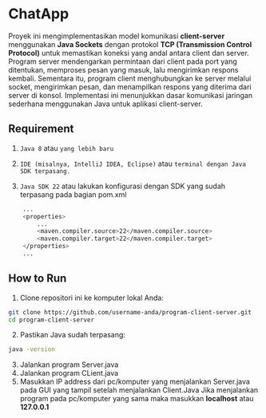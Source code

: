 
# ChatApp

Proyek ini mengimplementasikan model komunikasi **client-server** menggunakan **Java Sockets** dengan protokol **TCP (Transmission Control Protocol)** untuk memastikan koneksi yang andal antara client dan server. Program server mendengarkan permintaan dari client pada port yang ditentukan, memproses pesan yang masuk, lalu mengirimkan respons kembali. Sementara itu, program client menghubungkan ke server melalui socket, mengirimkan pesan, dan menampilkan respons yang diterima dari server di konsol. Implementasi ini menunjukkan dasar komunikasi jaringan sederhana menggunakan Java untuk aplikasi client-server.
## Requirement

1. `Java 8` atau `yang lebih baru`

2. `IDE (misalnya, IntelliJ IDEA, Eclipse)` atau `terminal dengan Java SDK terpasang.`

3. `Java SDK 22` atau lakukan konfigurasi dengan SDK yang sudah terpasang pada bagian pom.xml 

```bash
    ...
    <properties>
        ...
        <maven.compiler.source>22</maven.compiler.source>
        <maven.compiler.target>22</maven.compiler.target>
    </properties>
    ...
```
## How to Run
1. Clone repositori ini ke komputer lokal Anda:
```bash
git clone https://github.com/username-anda/program-client-server.git
cd program-client-server
```
2. Pastikan Java sudah terpasang:
```bash
java -version
```
3. Jalankan program Server.java
4. Jalankan program CLient.java
5. Masukkan IP address dari pc/komputer yang menjalankan Server.java pada GUI yang tampil setelah menjalankan Client.Java
Jika menjalankan program pada pc/komputer yang sama maka masukkan **localhost** atau **127.0.0.1**
